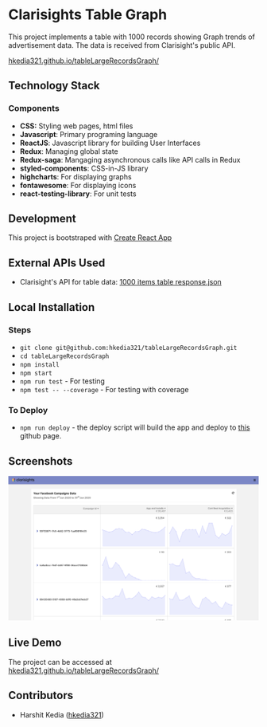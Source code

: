 # Clarisights Table Graph
This project implements a table with 1000 records showing Graph trends of advertisement data. The data is received from Clarisight's public API. 

[hkedia321.github.io/tableLargeRecordsGraph/](https://hkedia321.github.io/tableLargeRecordsGraph/)

## Technology Stack

### Components
* **CSS:** Styling web pages, html files
* **Javascript**: Primary programing language
* **ReactJS**: Javascript library for building User Interfaces
* **Redux**: Managing global state
* **Redux-saga**: Mangaging asynchronous calls like API calls in Redux
* **styled-components**: CSS-in-JS library
* **highcharts**: For displaying graphs
* **fontawesome**: For displaying icons
* **react-testing-library**: For unit tests

## Development
This project is bootstraped with [Create React App](https://github.com/facebook/create-react-app)

## External APIs Used
* Clarisight's API for table data: [1000 items table response.json](https://clarisights-users.s3.eu-central-1.amazonaws.com/frontend-assignment/1000+items+table+response.json)

## Local Installation
### Steps
* `git clone git@github.com:hkedia321/tableLargeRecordsGraph.git`
* `cd tableLargeRecordsGraph`
* `npm install`
* `npm start`
* `npm run test` - For testing
* `npm test -- --coverage` - For testing with coverage

### To Deploy
* `npm run deploy` - the deploy script will build the app and deploy to [this](https://hkedia321.github.io/tableLargeRecordsGraph/) github page.

## Screenshots
![SCRUM](/docs/images/screenshot1.png)

## Live Demo
The project can be accessed at [hkedia321.github.io/tableLargeRecordsGraph/](https://hkedia321.github.io/tableLargeRecordsGraph/)

## Contributors
* Harshit Kedia ([hkedia321](https://github.com/hkedia321))